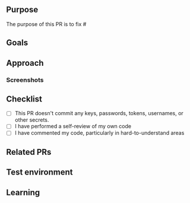 ## Purpose

<!--- Describe the problems, issues, or needs driving this feature/fix and include links to related issues -->

The purpose of this PR is to fix #<issue-number>

## Goals

<!---  Describe the solutions that this feature/fix will introduce to resolve the problems described above -->

## Approach

<!--- Describe how you are implementing the solutions. Include a link to a Markdown file or Google doc if the feature write-up is too long to paste here. -->

### Screenshots

<!---  Include an animated GIF or screenshot if the change affects the UI.  -->

## Checklist

- [ ] This PR doesn't commit any keys, passwords, tokens, usernames, or other secrets.
- [ ] I have performed a self-review of my own code
- [ ] I have commented my code, particularly in hard-to-understand areas

## Related PRs

<!--- List any other related PRs -->

## Test environment

<!--- List all JDK versions, operating systems, databases, and browser/versions on which this feature/fix was tested -->

## Learning

<!--- Describe the research phase and any blog posts, patterns, libraries, or add-ons you used to solve the problem. -->
